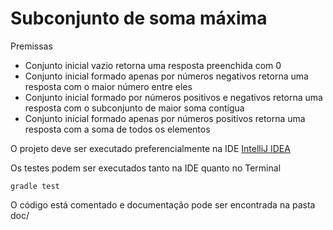 # Subconjunto de soma máxima

Premissas

 * Conjunto inicial vazio retorna uma resposta preenchida com 0
 * Conjunto inicial formado apenas por números negativos retorna uma resposta com o maior número entre eles
 * Conjunto inicial formado por números positivos e negativos retorna uma resposta com o subconjunto de maior soma contígua
 * Conjunto inicial formado apenas por números positivos retorna uma resposta com a soma de todos os elementos


O projeto deve ser executado preferencialmente na IDE [IntelliJ IDEA](https://www.google.com.br/url?sa=t&rct=j&q=&esrc=s&source=web&cd=2&cad=rja&uact=8&ved=0ahUKEwiQn4bev_fXAhVC6qQKHT7GA3kQjBAIMDAB&url=https%3A%2F%2Fwww.jetbrains.com%2Fidea%2Fdownload%2F&usg=AOvVaw2-xDHGQ78iyrgtPY3GofoZ)


Os testes podem ser executados tanto na IDE quanto no Terminal

```
gradle test
```

O código está comentado e documentação pode ser encontrada na pasta doc/
